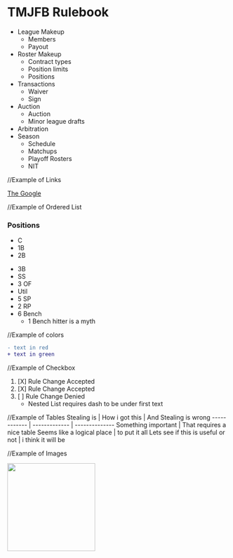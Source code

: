 # TMJFB Rulebook
* League Makeup
  * Members
  * Payout
* Roster Makeup
  * Contract types
  * Position limits
  * Positions
* Transactions
  * Waiver
  * Sign
* Auction
  * Auction
  * Minor league drafts
* Arbitration
* Season
  * Schedule
  * Matchups
  * Playoff Rosters
  * NIT
  
//Example of Links

[The Google](https://www.google.com/)

    
//Example of Ordered List  
### Positions
- C
- 1B
- 2B
* 3B
* SS
* 3 OF
* Util
* 5 SP
* 2 RP
* 6 Bench
  - 1 Bench hitter is a myth

//Example of colors
```diff
- text in red
+ text in green
```

//Example of Checkbox
1. [X] Rule Change Accepted
2. [X] Rule Change Accepted
3. [ ] Rule Change Denied
   - Nested List requires dash to be under first text
   
   
//Example of Tables
Stealing is  | How i got this | And Stealing is wrong
------------ | -------------  | --------------
Something important | That requires a nice table
Seems like a logical place | to put it all
Lets see if this is useful or not | i think it will be


//Example of Images

<img src="https://mediad.publicbroadcasting.net/p/kcur/files/styles/x_large/public/201310/raider.jpg" width="200" height="200">

